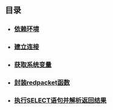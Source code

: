 ## 目录
- ### [依赖环境](todo)
- ### [建立连接](https://github.com/Petrie/mysqldriver/blob/master/doc/CONNECT.md)
- ### [获取系统变量](https://github.com/Petrie/mysqldriver/blob/master/doc/GETSYSTEMVAR.md)
- ### [封装redpacket函数](https://github.com/Petrie/mysqldriver/blob/master/doc/PACKET.md)
- ### [执行SELECT语句并解析返回结果](https://github.com/Petrie/mysqldriver/blob/master/doc/Query.md)



